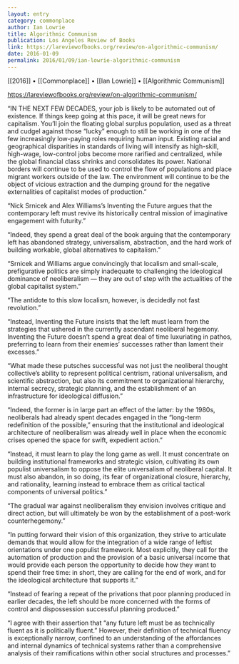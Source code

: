 ```yaml
---
layout: entry
category: commonplace
author: Ian Lowrie
title: Algorithmic Communism
publication: Los Angeles Review of Books
link: https://lareviewofbooks.org/review/on-algorithmic-communism/
date: 2016-01-09
permalink: 2016/01/09/ian-lowrie-algorithmic-communism
---
```


[[2016]] • [[Commonplace]] • [[Ian Lowrie]] • [[Algorithmic Communism]]

https://lareviewofbooks.org/review/on-algorithmic-communism/

“IN THE NEXT FEW DECADES, your job is likely to be automated out of existence. If things keep going at this pace, it will be great news for capitalism. You’ll join the floating global surplus population, used as a threat and cudgel against those “lucky” enough to still be working in one of the few increasingly low-paying roles requiring human input. Existing racial and geographical disparities in standards of living will intensify as high-skill, high-wage, low-control jobs become more rarified and centralized, while the global financial class shrinks and consolidates its power. National borders will continue to be used to control the flow of populations and place migrant workers outside of the law. The environment will continue to be the object of vicious extraction and the dumping ground for the negative externalities of capitalist modes of production.”

“Nick Srnicek and Alex Williams’s Inventing the Future argues that the contemporary left must revive its historically central mission of imaginative engagement with futurity.”

“Indeed, they spend a great deal of the book arguing that the contemporary left has abandoned strategy, universalism, abstraction, and the hard work of building workable, global alternatives to capitalism.”

“Srnicek and Williams argue convincingly that localism and small-scale, prefigurative politics are simply inadequate to challenging the ideological dominance of neoliberalism — they are out of step with the actualities of the global capitalist system.”

“The antidote to this slow localism, however, is decidedly not fast revolution.”

“Instead, Inventing the Future insists that the left must learn from the strategies that ushered in the currently ascendant neoliberal hegemony. Inventing the Future doesn’t spend a great deal of time luxuriating in pathos, preferring to learn from their enemies’ successes rather than lament their excesses.”

“What made these putsches successful was not just the neoliberal thought collective’s ability to represent political centrism, rational universalism, and scientific abstraction, but also its commitment to organizational hierarchy, internal secrecy, strategic planning, and the establishment of an infrastructure for ideological diffusion.”

“Indeed, the former is in large part an effect of the latter: by the 1980s, neoliberals had already spent decades engaged in the “long-term redefinition of the possible,” ensuring that the institutional and ideological architecture of neoliberalism was already well in place when the economic crises opened the space for swift, expedient action.”

“Instead, it must learn to play the long game as well. It must concentrate on building institutional frameworks and strategic vision, cultivating its own populist universalism to oppose the elite universalism of neoliberal capital. It must also abandon, in so doing, its fear of organizational closure, hierarchy, and rationality, learning instead to embrace them as critical tactical components of universal politics.”

“The gradual war against neoliberalism they envision involves critique and direct action, but will ultimately be won by the establishment of a post-work counterhegemony.”

“In putting forward their vision of this organization, they strive to articulate demands that would allow for the integration of a wide range of leftist orientations under one populist framework. Most explicitly, they call for the automation of production and the provision of a basic universal income that would provide each person the opportunity to decide how they want to spend their free time: in short, they are calling for the end of work, and for the ideological architecture that supports it.”

“Instead of fearing a repeat of the privations that poor planning produced in earlier decades, the left should be more concerned with the forms of control and dispossession successful planning produced.”

“I agree with their assertion that “any future left must be as technically fluent as it is politically fluent.” However, their definition of technical fluency is exceptionally narrow, confined to an understanding of the affordances and internal dynamics of technical systems rather than a comprehensive analysis of their ramifications within other social structures and processes.”

